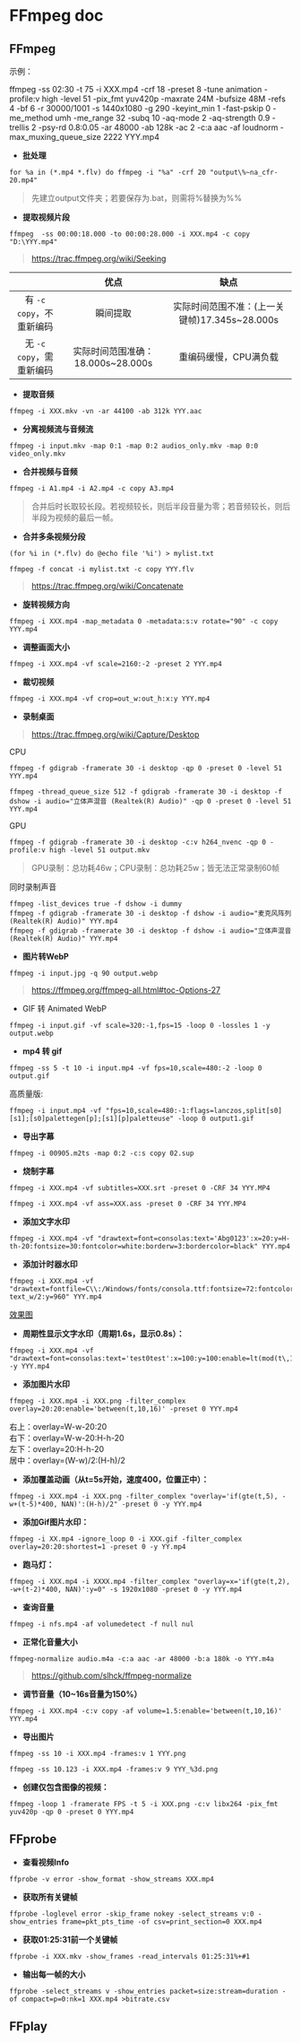 # FFmpeg doc


## FFmpeg

示例：

ffmpeg -ss 02:30 -t 75 -i XXX.mp4 -crf 18 -preset 8 -tune animation -profile:v high -level 51 -pix_fmt yuv420p -maxrate 24M -bufsize 48M -refs 4 -bf 6 -r 30000/1001 -s 1440x1080 -g 290 -keyint_min 1 -fast-pskip 0 -me_method umh -me_range 32 -subq 10 -aq-mode 2 -aq-strength 0.9 -trellis 2 -psy-rd 0.8:0.05 -ar 48000 -ab 128k -ac 2 -c:a aac -af loudnorm -max_muxing_queue_size 2222 YYY.mp4


- **批处理**

```
for %a in (*.mp4 *.flv) do ffmpeg -i "%a" -crf 20 "output\%~na_cfr-20.mp4"
```

> 先建立output文件夹；若要保存为.bat，则需将%替换为%% 

* **提取视频片段**

```
ffmpeg  -ss 00:00:18.000 -to 00:00:28.000 -i XXX.mp4 -c copy "D:\YYY.mp4"
```

> https://trac.ffmpeg.org/wiki/Seeking     

|                          |               优点                |                     缺点                      |
| :----------------------: | :-------------------------------: | :-------------------------------------------: |
| 有 `-c copy`，不重新编码 |             瞬间提取              | 实际时间范围不准：(上一关键帧)17.345s~28.000s |
| 无 `-c copy`，需重新编码 | 实际时间范围准确：18.000s~28.000s |             重编码缓慢，CPU满负载             |

- **提取音频**

```
ffmpeg -i XXX.mkv -vn -ar 44100 -ab 312k YYY.aac
```
- **分离视频流与音频流**

```
ffmpeg -i input.mkv -map 0:1 -map 0:2 audios_only.mkv -map 0:0 video_only.mkv
```

- **合并视频与音频**

```
ffmpeg -i A1.mp4 -i A2.mp4 -c copy A3.mp4
```
> 合并后时长取较长段。若视频较长，则后半段音量为零；若音频较长，则后半段为视频的最后一帧。

- **合并多条视频分段**

```
(for %i in (*.flv) do @echo file '%i') > mylist.txt

ffmpeg -f concat -i mylist.txt -c copy YYY.flv
```

> <https://trac.ffmpeg.org/wiki/Concatenate>  

- **旋转视频方向**

```
ffmpeg -i XXX.mp4 -map_metadata 0 -metadata:s:v rotate="90" -c copy YYY.mp4
```

- **调整画面大小**

```
ffmpeg -i XXX.mp4 -vf scale=2160:-2 -preset 2 YYY.mp4
```

- **裁切视频**

```
ffmpeg -i XXX.mp4 -vf crop=out_w:out_h:x:y YYY.mp4
```

- **录制桌面**

> https://trac.ffmpeg.org/wiki/Capture/Desktop  

CPU

```
ffmpeg -f gdigrab -framerate 30 -i desktop -qp 0 -preset 0 -level 51 YYY.mp4
```

```
ffmpeg -thread_queue_size 512 -f gdigrab -framerate 30 -i desktop -f dshow -i audio="立体声混音 (Realtek(R) Audio)" -qp 0 -preset 0 -level 51 YYY.mp4
```

GPU

```
ffmpeg -f gdigrab -framerate 30 -i desktop -c:v h264_nvenc -qp 0 -profile:v high -level 51 output.mkv
```

> GPU录制：总功耗46w；CPU录制：总功耗25w；皆无法正常录制60帧

同时录制声音

```
ffmpeg -list_devices true -f dshow -i dummy     
ffmpeg -f gdigrab -framerate 30 -i desktop -f dshow -i audio="麦克风阵列 (Realtek(R) Audio)" YYY.mp4  
ffmpeg -f gdigrab -framerate 30 -i desktop -f dshow -i audio="立体声混音 (Realtek(R) Audio)" YYY.mp4
```    

- **图片转WebP**

```
ffmpeg -i input.jpg -q 90 output.webp
```

> https://ffmpeg.org/ffmpeg-all.html#toc-Options-27   

- GIF 转 Animated WebP

```
ffmpeg -i input.gif -vf scale=320:-1,fps=15 -loop 0 -lossles 1 -y output.webp
```

- **mp4 转 gif**

```
ffmpeg -ss 5 -t 10 -i input.mp4 -vf fps=10,scale=480:-2 -loop 0 output.gif
```

高质量版:         
```
ffmpeg -i input.mp4 -vf "fps=10,scale=480:-1:flags=lanczos,split[s0][s1];[s0]palettegen[p];[s1][p]paletteuse" -loop 0 output1.gif
```

- **导出字幕**

```
ffmpeg -i 00905.m2ts -map 0:2 -c:s copy 02.sup
```

- **烧制字幕**

```
ffmpeg -i XXX.mp4 -vf subtitles=XXX.srt -preset 0 -CRF 34 YYY.MP4

ffmpeg -i XXX.mp4 -vf ass=XXX.ass -preset 0 -CRF 34 YYY.MP4
```

- **添加文字水印**

```
ffmpeg -i XXX.mp4 -vf "drawtext=font=consolas:text='Abg0123':x=20:y=H-th-20:fontsize=30:fontcolor=white:borderw=3:bordercolor=black" YYY.mp4
```

- **添加计时器水印**

```
ffmpeg -i XXX.mp4 -vf "drawtext=fontfile=C\\:/Windows/fonts/consola.ttf:fontsize=72:fontcolor='white':timecode='00\:00\:00\:00':rate=30:text='TCR\:':boxcolor=0x000000AA:box=1:x=860-text_w/2:y=960" YYY.mp4
```

[效果图](https://i.loli.net/2019/10/02/B8NfrWOpSjwFVc2.png)

- **周期性显示文字水印（周期1.6s，显示0.8s）：**
```
ffmpeg -i XXX.mp4 -vf "drawtext=font=consolas:text='test0test':x=100:y=100:enable=lt(mod(t\,1.6)\,0.8):fontsize=30:fontcolor=blue" -y YYY.mp4
```

- **添加图片水印**

```
ffmpeg -i XXX.mp4 -i XXX.png -filter_complex overlay=20:20:enable='between(t,10,16)' -preset 0 YYY.mp4
```

右上：overlay=W-w-20:20  
右下：overlay=W-w-20:H-h-20  
左下：overlay=20:H-h-20  
居中：overlay=(W-w)/2:(H-h)/2  

- **添加覆盖动画（从t=5s开始，速度400，位置正中）：**

```
ffmpeg -i XXX.mp4 -i XXX.png -filter_complex "overlay='if(gte(t,5), -w+(t-5)*400, NAN)':(H-h)/2" -preset 0 -y YYY.mp4
```

- **添加Gif图片水印：**
```
ffmpeg -i XX.mp4 -ignore_loop 0 -i XXX.gif -filter_complex overlay=20:20:shortest=1 -preset 0 -y YY.mp4
```

- **跑马灯：**
```
ffmpeg -i XXX.mp4 -i XXXX.mp4 -filter_complex "overlay=x='if(gte(t,2), -w+(t-2)*400, NAN)':y=0" -s 1920x1080 -preset 0 -y YYY.mp4
```

- **查询音量**

```
ffmpeg -i nfs.mp4 -af volumedetect -f null nul
```

- **正常化音量大小**

```
ffmpeg-normalize audio.m4a -c:a aac -ar 48000 -b:a 180k -o YYY.m4a
```

> https://github.com/slhck/ffmpeg-normalize

- **调节音量（10~16s音量为150%）**

```
ffmpeg -i XXX.mp4 -c:v copy -af volume=1.5:enable='between(t,10,16)' YYY.mp4
```

- **导出图片**

```
ffmpeg -ss 10 -i XXX.mp4 -frames:v 1 YYY.png
```

```
ffmpeg -ss 10.123 -i XXX.mp4 -frames:v 9 YYY_%3d.png
```

- **创建仅包含图像的视频：**

```
ffmpeg -loop 1 -framerate FPS -t 5 -i XXX.png -c:v libx264 -pix_fmt yuv420p -qp 0 -preset 0 YYY.mp4
```

## FFprobe

* **查看视频Info**

```
ffprobe -v error -show_format -show_streams XXX.mp4
```

- **获取所有关键帧** 

```
ffprobe -loglevel error -skip_frame nokey -select_streams v:0 -show_entries frame=pkt_pts_time -of csv=print_section=0 XXX.mp4
```

- **获取01:25:31前一个关键帧**

```
ffprobe -i XXX.mkv -show_frames -read_intervals 01:25:31%+#1
```

- **输出每一帧的大小**
```
ffprobe -select_streams v -show_entries packet=size:stream=duration -of compact=p=0:nk=1 XXX.mp4 >bitrate.csv
```



## FFplay 


